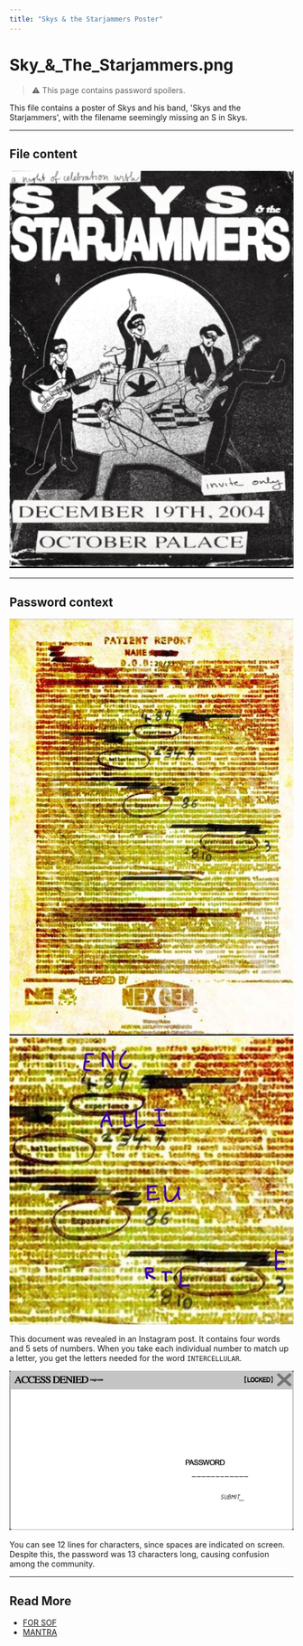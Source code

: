 ```yaml
---
title: "Skys & the Starjammers Poster"
---
```

# Sky_&_The_Starjammers.png

> ⚠ This page contains password spoilers.

This file contains a poster of Skys and his band, 'Skys and the Starjammers', 
with the filename seemingly missing an S in Skys.

***

## File content

![poster.png](../../Resources/files/skys_starjammers/poster.png)

***

## Password context

![nexgendoc.jpg](../../Resources/files/skys_starjammers/nexgendoc.jpg)
![instagram_solve.jpg](../../Resources/files/skys_starjammers/instagram_solve.jpg)

This document was revealed in an Instagram post. It contains four words and 5 sets of numbers. 
When you take each individual number to match up a letter, you get the letters needed for the word 
`INTERCELLULAR`.

![password_placeholder.png](../../Resources/files/skys_starjammers/password_placeholder.png)

You can see 12 lines for characters, since spaces are indicated on screen. Despite this, 
the password was 13 characters long, causing confusion among the community.

***

## Read More

- [FOR SOF](for-sof)
- [MANTRA](../music/amo-mantra)
